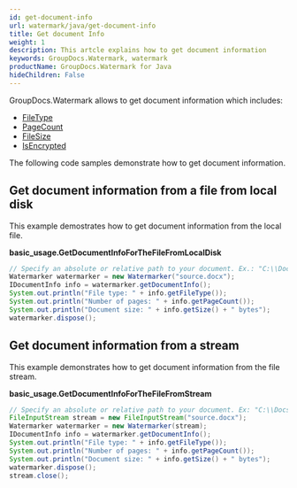 ```yaml
---
id: get-document-info
url: watermark/java/get-document-info
title: Get document Info
weight: 1
description: This artcle explains how to get document information
keywords: GroupDocs.Watermark, watermark
productName: GroupDocs.Watermark for Java
hideChildren: False
---
```

GroupDocs.Watermark allows to get document information which includes:

*   [FileType](https://reference.groupdocs.com/watermark/java/com.groupdocs.watermark.common/IDocumentInfo#getFileType())
*   [PageCount](https://reference.groupdocs.com/watermark/java/com.groupdocs.watermark.common/IDocumentInfo#getPageCount())
*   [FileSize](https://reference.groupdocs.com/watermark/java/com.groupdocs.watermark.common/IDocumentInfo#getSize())
*   [IsEncrypted](https://reference.groupdocs.com/watermark/java/com.groupdocs.watermark.common/IDocumentInfo#isEncrypted())

The following code samples demonstrate how to get document information.

## Get document information from a file from local disk

This example demostrates how to get document information from the local file.

**basic\_usage.GetDocumentInfoForTheFileFromLocalDisk**

```java
// Specify an absolute or relative path to your document. Ex.: "C:\\Docs\\source.docx"
Watermarker watermarker = new Watermarker("source.docx");                                      
IDocumentInfo info = watermarker.getDocumentInfo();                                                 
System.out.println("File type: " + info.getFileType());                                             
System.out.println("Number of pages: " + info.getPageCount());                                      
System.out.println("Document size: " + info.getSize() + " bytes");
watermarker.dispose();
```

## Get document information from a stream

This example demonstrates how to get document information from the file stream.

**basic\_usage.GetDocumentInfoForTheFileFromStream**

```java
// Specify an absolute or relative path to your document. Ex: "C:\\Docs\\source.docx"
FileInputStream stream = new FileInputStream("source.docx");                                  
Watermarker watermarker = new Watermarker(stream);                                                     
IDocumentInfo info = watermarker.getDocumentInfo();                                                    
System.out.println("File type: " + info.getFileType());                                                
System.out.println("Number of pages: " + info.getPageCount());                                         
System.out.println("Document size: " + info.getSize() + " bytes");
watermarker.dispose();
stream.close();
```
